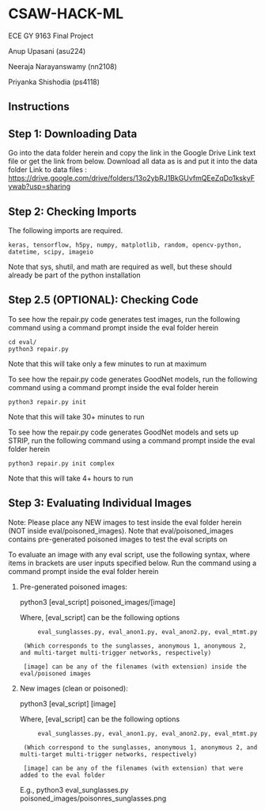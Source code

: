 # CSAW-HACK-ML
ECE GY 9163 Final Project

Anup Upasani (asu224)

Neeraja Narayanswamy (nn2108)

Priyanka Shishodia (ps4118)


## Instructions

## Step 1: Downloading Data

Go into the data folder herein and copy the link in the Google Drive Link text file or get the link from below.
Download all data as is and put it into the data folder
Link to data files : https://drive.google.com/drive/folders/13o2ybRJ1BkGUvfmQEeZqDo1kskyFywab?usp=sharing

## Step 2: Checking Imports

The following imports are required.

	keras, tensorflow, h5py, numpy, matplotlib, random, opencv-python, datetime, scipy, imageio
	
Note that sys, shutil, and math are required as well, but these should already be part of the python installation

## Step 2.5 (OPTIONAL): Checking Code

To see how the repair.py code generates test images, run the following command using a command prompt inside the eval folder herein
		
	cd eval/
	python3 repair.py
		
Note that this will take only a few minutes to run at maximum

To see how the repair.py code generates GoodNet models, run the following command using a command prompt inside the eval folder herein
		
	python3 repair.py init
		
Note that this will take 30+ minutes to run
		
To see how the repair.py code generates GoodNet models and sets up STRIP, run the following command using a command prompt inside the eval folder herein
	
	python3 repair.py init complex
		
Note that this will take 4+ hours to run
		
## Step 3: Evaluating Individual Images

Note: Please place any NEW images to test inside the eval folder herein (NOT inside eval/poisoned_images). Note that eval/poisoned_images contains pre-generated poisoned images to test the eval scripts on
	
To evaluate an image with any eval script, use the following syntax, where items in brackets are user inputs specified below. Run the command using a command prompt inside the eval folder herein
	
1. Pre-generated poisoned images:
	
	python3 [eval_script] poisoned_images/[image]

	Where,
		[eval_script] can be the following options

			eval_sunglasses.py, eval_anon1.py, eval_anon2.py, eval_mtmt.py

		(Which corresponds to the sunglasses, anonymous 1, anonymous 2, and multi-target multi-trigger networks, respectively)

		[image] can be any of the filenames (with extension) inside the eval/poisoned images
		
2. New images (clean or poisoned):
		
	python3 [eval_script] [image]
			
	Where, 
		[eval_script] can be the following options

			eval_sunglasses.py, eval_anon1.py, eval_anon2.py, eval_mtmt.py

		(Which correspond to the sunglasses, anonymous 1, anonymous 2, and multi-target multi-trigger networks, respectively)
				
		[image] can be any of the filenames (with extension) that were added to the eval folder
		
		
	E.g., python3 eval_sunglasses.py poisoned_images/poisonres_sunglasses.png
